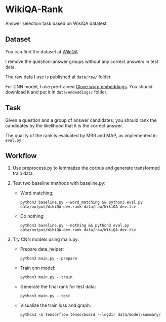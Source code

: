 # WikiQA-Rank
Answer selection task based on WikiQA datatest.

## Dataset

You can find the dataset at [WikiQA](https://www.microsoft.com/en-us/research/publication/wikiqa-a-challenge-dataset-for-open-domain-question-answering/)

I remove the question-answer groups without any correct answers in test data.

The raw data I use is published at `data/raw/` folder.

For CNN model, I use pre-trained [Glove word embeddings](http://nlp.stanford.edu/projects/glove/). You should download it and put it in `data/embeddings/` folder.

## Task

Given a question and a group of answer candidates, you should rank the candidates by the likelihood that it is the correct answer.

The quality of the rank is evaluated by MRR and MAP, as implemented in `eval.py`


## Workflow

1. Use preprocess.py to lemmatize the corpus and generate transformed train data.

2. Test two baseline methods with baseline.py:
    
    * Word matching: 
    
        ```python3 baseline.py --word_matching && python3 eval.py data/output/WikiQA-dev.rank data/raw/WikiQA-dev.tsv```
    
    * Do nothing: 
    
        ```python3 baseline.py --nothing && python3 eval.py data/output/WikiQA-dev.rank data/raw/WikiQA-dev.tsv```
    
3. Try CNN models using main.py:

    * Prepare data_helper: 
    
        ```python3 main.py --prepare```
    
    * Train cnn model: 
    
        ```python3 main.py --train```
    
    * Generate the final rank for test data: 
    
        ```python3 main.py --test```
        
    * Visualize the train loss and graph:
    
        ```python3 -m tensorflow.tensorboard --logdir data/model/summary/```
    
    
    
